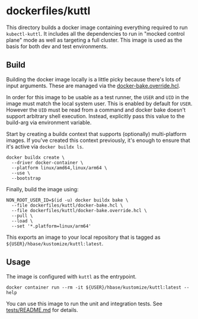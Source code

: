 <!--
 Licensed to the Apache Software Foundation (ASF) under one
 or more contributor license agreements.  See the NOTICE file
 distributed with this work for additional information
 regarding copyright ownership.  The ASF licenses this file
 to you under the Apache License, Version 2.0 (the
 "License"); you may not use this file except in compliance
 with the License.  You may obtain a copy of the License at

     http://www.apache.org/licenses/LICENSE-2.0

 Unless required by applicable law or agreed to in writing, software
 distributed under the License is distributed on an "AS IS" BASIS,
 WITHOUT WARRANTIES OR CONDITIONS OF ANY KIND, either express or implied.
 See the License for the specific language governing permissions and
 limitations under the License.
-->

# dockerfiles/kuttl

This directory builds a docker image containing everything required to run `kubectl-kuttl`. It
includes all the dependencies to run in "mocked control plane" mode as well as targeting a full
cluster. This image is used as the basis for both dev and test environments.

## Build

Building the docker image locally is a little picky because there's lots of input arguments. These
are managed via the [docker-bake.override.hcl](./docker-bake.override.hcl).

In order for this image to be usable as a test runner, the `USER` and `UID` in the image must
match the local system user. This is enabled by default for `USER`. However the `UID` must be read
from a command and docker bake doesn't support arbitrary shell execution. Instead, explicitly pass
this value to the build-arg via environment variable.

Start by creating a buildx context that supports (optionally) multi-platform images. If you've
created this context previously, it's enough to ensure that it's active via `docker buildx ls`.

```shell
docker buildx create \
  --driver docker-container \
  --platform linux/amd64,linux/arm64 \
  --use \
  --bootstrap
```

Finally, build the image using:

```shell
NON_ROOT_USER_ID=$(id -u) docker buildx bake \
  --file dockerfiles/kuttl/docker-bake.hcl \
  --file dockerfiles/kuttl/docker-bake.override.hcl \
  --pull \
  --load \
  --set '*.platform=linux/arm64'
```

This exports an image to your local repository that is tagged as `${USER}/hbase/kustomize/kuttl:latest`.

## Usage

The image is configured with `kuttl` as the entrypoint.

```shell
docker container run --rm -it ${USER}/hbase/kustomize/kuttl:latest --help
```

You can use this image to run the unit and integration tests. See
[tests/README.md](../../tests/README.md) for details.
